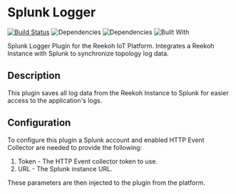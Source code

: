 # Splunk Logger
[![Build Status](https://travis-ci.org/Reekoh/splunk-logger.svg)](https://travis-ci.org/Reekoh/splunk-logger)
![Dependencies](https://img.shields.io/david/Reekoh/splunk-logger.svg)
![Dependencies](https://img.shields.io/david/dev/Reekoh/splunk-logger.svg)
![Built With](https://img.shields.io/badge/built%20with-gulp-red.svg)

Splunk Logger Plugin for the Reekoh IoT Platform. Integrates a Reekoh Instance with Splunk to synchronize topology log data.

## Description
This plugin saves all log data from the Reekoh Instance to Splunk for easier access to the application's logs.

## Configuration
To configure this plugin a Splunk account and enabled HTTP Event Collector are needed to provide the following:

1. Token - The HTTP Event collector token to use.
2. URL - The Splunk instance URL.

These parameters are then injected to the plugin from the platform.